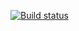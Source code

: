 [![Build status](https://ci.appveyor.com/api/projects/status/ct8dleo85ut2okd5?svg=true)](https://ci.appveyor.com/project/zigos88/rest)

